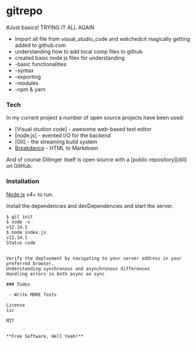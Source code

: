 # gitrepo

#Just basics!
 TRYING IT ALL AGAIN
  - Import all file from visual_studio_code and watchedcit magically getting added to github.com
  - understanding how to add local comp files to github 
  - created basic node js files for understanding 
  -    -basic functionalities
  -    -syntax 
  -    -exporting 
  -    -modules
  -    -npm & yarn



### Tech

In my current project a number of open source projects have been used:

* [Visual studion code] - awesome web-based text editor
* [node.js] - evented I/O for the backend
* [Git] -  the streaming build system
* [Breakdance](https://breakdance.github.io/breakdance/) - HTML to Markdown 

And of course Dillinger itself is open source with a [public repository][dill]
 on GitHub.

### Installation

 [Node.js](https://nodejs.org/) v4+ to run.

Install the dependencies and devDependencies and start the server.

```
$ git init
$ node -v
v12.14.1
$ node index.js
v12.14.1
Status code
```
```

Verify the deployment by navigating to your server address in your preferred browser.
Understanding synchronous and asynchronous differences
Handling errors in both async an sync 

### Todos

 - Write MORE Tests

License
isc

MIT


**Free Software, Hell Yeah!**
